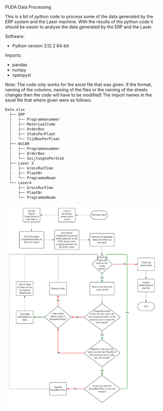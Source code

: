 PUDA Data Processing

This is a bit of python code to process some of the data generated by the ERP system and the Laser machine. With the results of the python code it should be easier to analyse the data generated by the ERP and the Laser.

Software:
- Python version 3.12.2 64-bit

Imports:
- pandas
- numpy
- openpyxl

Note:
The code only works for the excel file that was given. If the format, naming of the columns, naming of the files or the naming of the sheets changes then the code will have to be modified!
The import names in the excel file that where given were as follows:

```
Data.xlsx
  ├── ERP
  │   ├── Programmanummer
  │   ├── MateriaalCode
  │   ├── OrderBon
  │   ├── StuksPerPlaat
  │   └── TijdBonPerPlaat
  ├── WiCAM
  │   ├── Programmanummer
  │   ├── OrderBon
  │   └── SnijlengtePerStuk
  ├── Laser 3
  │   ├── GrossRunTime
  │   ├── PlaatNr
  │   └── ProgrammaNaam
  └── Laser4
      ├── GrossRunTime
      ├── PlaatNr
      └── ProgrammaNaam
```

![alt text](https://github.com/Lectoraat-DB-S/PUDADataProcessing/blob/main/PudaDataProcessing.png)
